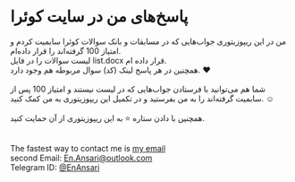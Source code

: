 # پاسخ‌های من در سایت کوئرا

من در این ریپوزیتوری جواب‌هایی که در مسابقات و بانک سوالات کوئرا سابمیت کردم و امتیاز 100 گرفته‌اند را قرار داده‌ام.
<br>
لیست سوالات را در فایل list.docx قرار داده ام.
<br>
همچنین در هر پاسخ لینک (کد) سوال مربوطه هم وجود دارد. ❤
<br><br>
شما هم می‌توانید با فرستادن جواب‌هایی که در لیست نیستند و امتیاز 100 پس از سابمیت گرفته‌اند را به من بفرستید و در تکمیل این ریپوزیتوری به من کمک کنید. ☺
<br><br>
همچنین با دادن ستاره ⭐ به این ریپوزیتوری از آن حمایت کنید.
<br><br>
<div dir="ltr">
  The fastest way to contact me is <a href="mailto:Rahmat2022a@gmail.com">my email</a>
  <br>
  second Email: <a href="mailto:En.Ansari@outlook.com">En.Ansari@outlook.com</a>
  <br>
  Telegram ID: <a href="https://t.me/EnAnsari">@EnAnsari</a>
</div>
